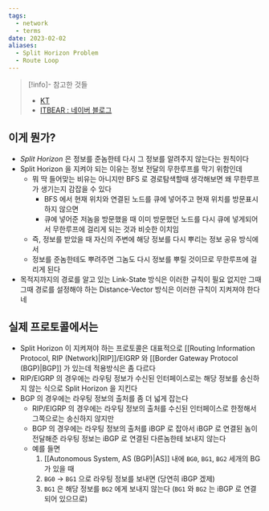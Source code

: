 ```yaml
---
tags:
  - network
  - terms
date: 2023-02-02
aliases:
  - Split Horizon Problem
  - Route Loop
---
```

> [!info]- 참고한 것들
> - [KT](http://www.ktword.co.kr/test/view/view.php?m_temp1=2489)
> - [ITBEAR : 네이버 블로그](https://blog.naver.com/taeheon714/222373688203)

## 이게 뭔가?

- *Split Horizon* 은 정보를 준놈한테 다시 그 정보를 알려주지 않는다는 원칙이다
- Split Horizon 을 지켜야 되는 이유는 정보 전달의 무한루프를 막기 위함인데
    - 뭐 딱 들어맞는 비유는 아니지만 BFS 로 경로탐색할때 생각해보면 왜 무한루프가 생기는지 감잡을 수 있다
        - BFS 에서 현재 위치와 연결된 노드를 큐에 넣어주고 현재 위치를 방문표시하지 않으면
        - 큐에 넣어준 저놈을 방문했을 때 이미 방문했던 노드를 다시 큐에 넣게되어서 무한루프에 걸리게 되는 것과 비슷한 이치임
    - 즉, 정보를 받았을 때 자신의 주변에 해당 정보를 다시 뿌리는 정보 공유 방식에서
    - 정보를 준놈한테도 뿌려주면 그놈도 다시 정보를 뿌릴 것이므로 무한루프에 걸리게 된다
- 목적지까지의 경로를 알고 있는 Link-State 방식은 이러한 규칙이 필요 없지만 그때그때 경로를 설정해야 하는 Distance-Vector 방식은 이러한 규칙이 지켜져야 한다네

## 실제 프로토콜에서는

- Split Horizon 이 지켜져야 하는 프로토콜은 대표적으로 [[Routing Information Protocol, RIP (Network)|RIP]]/EIGRP 와 [[Border Gateway Protocol (BGP)|BGP]] 가 있는데 적용방식은 좀 다르다
- RIP/EIGRP 의 경우에는 라우팅 정보가 수신된 인터페이스로는 해당 정보를 송신하지 않는 식으로 Split Horizon 을 지킨다
- BGP 의 경우에는 라우팅 정보의 출처를 좀 더 넓게 잡는다
    - RIP/EIGRP 의 경우에는 라우팅 정보의 출처를 수신된 인터페이스로 한정해서 그쪽으로는 송신하지 않지만
    - BGP 의 경우에는 라우팅 정보의 출처를 iBGP 로 잡아서 iBGP 로 연결된 놈이 전달해준 라우팅 정보는 iBGP 로 연결된 다른놈한테 보내지 않는다
    - 예를 들면
        1. [[Autonomous System, AS (BGP)|AS]] 내에 `BG0`, `BG1`, `BG2` 세개의 BG 가 있을 때
        2. `BG0` → `BG1` 으로 라우팅 정보를 보내면 (당연히 iBGP 겠제)
        3. `BG1` 은 해당 정보를 `BG2` 에게 보내지 않는다 (`BG1` 와 `BG2` 는 iBGP 로 연결되어 있으므로)